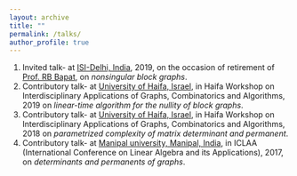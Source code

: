 ```yaml
---
layout: archive
title: ""
permalink: /talks/
author_profile: true
---
```


1. Invited talk- at [ISI-Delhi, India](https://www.isid.ac.in/), 2019, on the occasion of retirement of [Prof. RB Bapat](https://en.wikipedia.org/wiki/Ravindra_Bapat),  on *nonsingular block graphs*. 
2. Contributory talk- at [University of Haifa, Israel](https://www.haifa.ac.il/?lang=en), in Haifa Workshop on Interdisciplinary Applications of Graphs, Combinatorics and Algorithms, 2019 on *linear-time algorithm for the nullity of block graphs*. 
3. Contributory talk- at [University of Haifa, Israel](https://www.haifa.ac.il/?lang=en), in Haifa Workshop on Interdisciplinary Applications of Graphs, Combinatorics and Algorithms, 2018 on *parametrized complexity of matrix determinant and permanent*.
4. Contributory talk- at [Manipal university, Manipal, India](https://manipal.edu/mu.html), in ICLAA (International Conference on Linear Algebra and its Applications), 2017,  on *determinants and permanents of graphs*.

